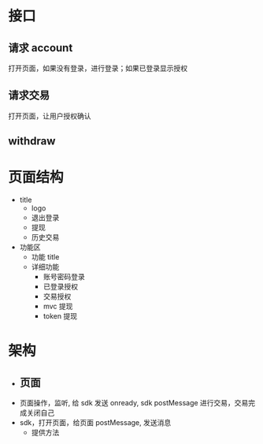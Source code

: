 # 接口

## 请求 account

打开页面，如果没有登录，进行登录；如果已登录显示授权

## 请求交易

打开页面，让用户授权确认

## withdraw

# 页面结构

- title
  - logo
  - 退出登录
  - 提现
  - 历史交易
- 功能区
  - 功能 title
  - 详细功能
    - 账号密码登录
    - 已登录授权
    - 交易授权
    - mvc 提现
    - token 提现

# 架构

- ## 页面
- 页面操作，监听, 给 sdk 发送 onready, sdk postMessage 进行交易，交易完成关闭自己
- sdk，打开页面，给页面 postMessage, 发送消息
  - 提供方法

